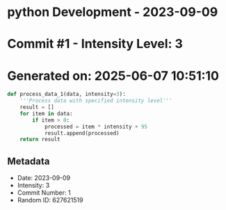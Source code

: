 ﻿# python Development - 2023-09-09
# Commit #1 - Intensity Level: 3
# Generated on: 2025-06-07 10:51:10
```python
def process_data_1(data, intensity=3):
    '''Process data with specified intensity level'''
    result = []
    for item in data:
        if item > 0:
            processed = item * intensity + 95
            result.append(processed)
    return result
```
## Metadata
- Date: 2023-09-09
- Intensity: 3
- Commit Number: 1
- Random ID: 627621519
